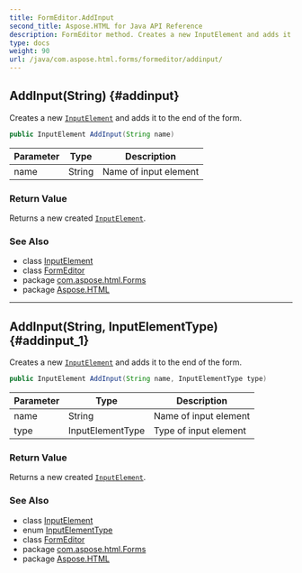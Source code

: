 ```yaml
---
title: FormEditor.AddInput
second_title: Aspose.HTML for Java API Reference
description: FormEditor method. Creates a new InputElement and adds it to the end of the form
type: docs
weight: 90
url: /java/com.aspose.html.forms/formeditor/addinput/
---
```

## AddInput(String) {#addinput}

Creates a new [`InputElement`](../../inputelement/) and adds it to the end of the form.

```java
public InputElement AddInput(String name)
```

| Parameter | Type | Description |
| --- | --- | --- |
| name | String | Name of input element |

### Return Value

Returns a new created [`InputElement`](../../inputelement/).

### See Also

* class [InputElement](../../inputelement/)
* class [FormEditor](../)
* package [com.aspose.html.Forms](../../formeditor/)
* package [Aspose.HTML](../../../)

---

## AddInput(String, InputElementType) {#addinput_1}

Creates a new [`InputElement`](../../inputelement/) and adds it to the end of the form.

```java
public InputElement AddInput(String name, InputElementType type)
```

| Parameter | Type | Description |
| --- | --- | --- |
| name | String | Name of input element |
| type | InputElementType | Type of input element |

### Return Value

Returns a new created [`InputElement`](../../inputelement/).

### See Also

* class [InputElement](../../inputelement/)
* enum [InputElementType](../../inputelementtype/)
* class [FormEditor](../)
* package [com.aspose.html.Forms](../../formeditor/)
* package [Aspose.HTML](../../../)
